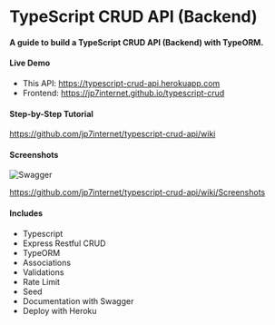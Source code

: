 # TypeScript CRUD API (Backend)

#### A guide to build a TypeScript CRUD API (Backend) with TypeORM.

####  Live Demo

* This API: https://typescript-crud-api.herokuapp.com
* Frontend: https://jp7internet.github.io/typescript-crud

#### Step-by-Step Tutorial

https://github.com/jp7internet/typescript-crud-api/wiki

#### Screenshots

![Swagger](https://github.com/jp7internet/typescript-crud-api/wiki/images/swagger.png)

https://github.com/jp7internet/typescript-crud-api/wiki/Screenshots

#### Includes

* Typescript
* Express Restful CRUD
* TypeORM
* Associations
* Validations
* Rate Limit
* Seed
* Documentation with Swagger
* Deploy with Heroku
